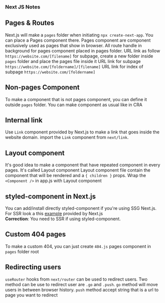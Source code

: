 ### Next JS Notes

## Pages & Routes

Next.js will make a `pages` folder when initiating `npx create-next-app`. You can place a Pages component there.
Pages component are component exclusively used as pages that show in browser.
All route handle in background for pages component placed in pages folder.
URL link as follow `https://website.com/[filename]`
for subpage, create a new folder inside `pages` folder and place the pages file inside it
URL link for subpage `https://website.com/[foldername]/[filename]`
URL link for index of subpage `https://website.com/[foldername]`

## Non-pages Component

To make a component that is not pages component, you can define it outside `pages` folder.
You can make component as usual like in CRA

## Internal link

Use `Link` component provided by Next.js to make a link that goes inside the website domain.
import the `Link` component from `next/link`.

## Layout component

It's good idea to make a component that have repeated component in every pages. It's called Layout component
Layout component file contain the component that will be rendered and a `{ children }` props.
Wrap the `<Component />` in app.js with Layout component

## styled-component in Next.js

You can add/install directly styled-component if you're using SSG Next.js.
For SSR look a this [example](https://github.com/vercel/next.js/tree/canary/examples/with-styled-components)
provided by Next.js<br>
**Correction**: You need to SSR if using styled-component.

## Custom 404 pages

To make a custom 404, you can just create `404.js` pages component in `pages` folder root

## Redirecting users

`useRouter` hooks from `next/router` can be used to redirect users.
Two method can be use to redirect user are `.go` and `.push`.
`go` method will move users in between browser history.
`push` method accept string that is a url to page you want to redirect
